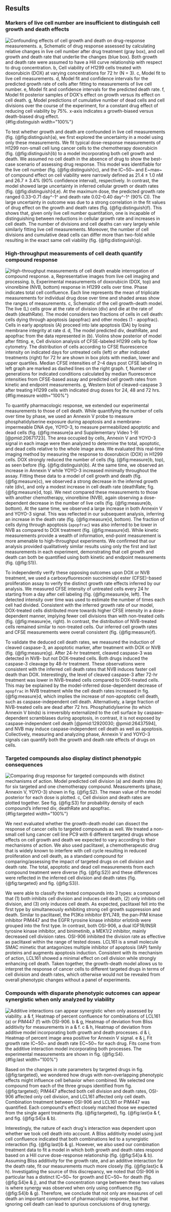 ## Results

### Markers of live cell number are insufficient to distinguish cell growth and death effects

![**Confounding effects of cell growth and death on drug-response measurements.**
a, Schematic of drug response assessed by calculating relative changes in live cell number after drug treatment (gray box), and cell growth and death rate that underlie the changes (blue box). Both growth and death rate were assumed to have a Hill curve relationship with respect to drug concentration.
b, Cell viability of H1299 cells treated with doxorubicin (DOX) at varying concentrations for 72 hr (N = 3).
c, Model fit to live cell measurements.
d, Model fit and confidence intervals for the predicted growth rate of cells after fitting to measurements of live cell number. 
e, Model fit and confidence intervals for the predicted death rate.
f, Model fit posterior samples of DOX's effect on growth versus its effect on cell death.
g, Model predictions of cumulative number of dead cells and cell divisions over the course of the experiment, for a constant drug effect of reducing cell viability by 75%. x-axis indicates a growth-biased versus death-biased drug effect.](./output/Figure1.svg){#fig:distinguish width="100%"}

To test whether growth and death are confounded in live cell measurements (fig. {@fig:distinguish}a), we first explored the uncertainty in a model using only these measurements. We fit typical dose-response measurements of H1299 non-small cell lung cancer cells to the chemotherapy doxorubicin (fig. {@fig:distinguish}b) to a model incorporating both cell growth and death. We assumed no cell death in the absence of drug to show the best-case scenario of assessing drug response. This model was identifiable for the live cell number (fig. {@fig:distinguish}c), and the IC~50~ and E~max~ of compound effect on cell viability were narrowly defined as 21.4 ± 1.0 nM and 26.7 ± 3.4% (90% confidence interval), respectively. In contrast, the model showed large uncertainty in inferred cellular growth or death rates (fig. {@fig:distinguish}d,e). At the maximum dose, the predicted growth rate ranged 0.33–0.71 day^-1^ and death rate 0.02–0.40 day^-1^ (90% CI). The large uncertainty in outcome was due to a strong correlation in the fit values of drug effect on the growth and death rates (fig. {@fig:distinguish}f). This shows that, given only live cell number quantitation, one is incapable of distinguishing between reductions in cellular growth rate and increases in cell death. The number of divisions and cell deaths can vary largely while similarly fitting live cell measurements. Moreover, the number of cell divisions and cumulative dead cells can differ more than two-fold while resulting in the exact same cell viability (fig. {@fig:distinguish}g).

### High-throughput measurements of cell death quantify compound response

![**High-throughput measurements of cell death enable interrogation of compound response.**
a, Representative images from live cell imaging and processing.
b, Experimental measurements of doxorubicin (DOX, top) and vinorelbine (NVB, bottom) response in H1299 cells over time. Phase indicates total cell confluence. Each line represents the mean of triplicate measurements for individual drug dose over time and shaded areas show the ranges of measurements.
c, Schematic of the cell growth-death model. The live (`L`) cells grow at the rate of division (`div`) and die at the rate of death (`deathRate`). The model considers two fractions of cells in cell death: cells dying through apoptosis (`apopfrac`) and other modes (`1 - apopfrac`). Cells in early apoptosis (`A`) proceed into late apoptosis (`DA`) by losing membrane integrity at rate `d`.
d, The model predicted `div`, `deathRate`, and `apopfrac` from the data represented in (b). Violins show posterior of model after fitting.
e, Cell division analysis of CFSE-labeled H1299 cells by flow cytometry. The distribution of cells according to CFSE fluorescence intensity on indicated days for untreated cells (left) or after indicated treatments (right) for 72 hr are shown in box plots with median, lower and upper quartiles. Median CFSE intensities of 2–4 days post CFSE labeling in left graph are marked as dashed lines on the right graph.
f, Number of generations for indicated conditions calculated by median fluorescence intensities from CFSE-based assay and predicted cell growth rates from kinetic and endpoint measurements.
g, Western blot of cleaved-caspase 3 after treating H1299 cells with indicated drug doses for 24, 48 and 72 hrs.
](./output/Figure2.svg){#fig:measure width="100%"}

To quantify pharmacologic response, we extended our experimental measurements to those of cell death. While quantifying the number of cells over time by phase, we used an Annexin V probe to measure phosphatidylserine exposure during apoptosis and a membrane-impermeable DNA dye, YOYO-3, to measure permeabilized apoptotic and dead cells (fig. {@fig:measure}a and Supplementary Video 1-9) [@pmid:20671723]. The area occupied by cells, Annexin V and YOYO-3 signal in each image were then analyzed to determine the total, apoptotic, and dead cells relative to the whole image area. We evaluated this real-time imaging method by measuring the response to doxorubicin (DOX) in H1299 cells. DOX strongly reduced the number of cells (fig. {@fig:measure}b, top), as seen before (fig. {@fig:distinguish}b). At the same time, we observed an increase in Annexin V while YOYO-3 increased minimally throughout the assay. Fitting these data to a model of cell growth and death (fig. {@fig:measure}c), we observed a strong decrease in the inferred growth rate (div), and only a modest increase in cell death rate (deathRate; fig. {@fig:measure}d, top). We next compared these measurements to those with another chemotherapy, vinorelbine (NVB), again observing a dose-dependent decrease in the number of live cells (fig. {@fig:measure}b, bottom). At the same time, we observed a large increase in both Annexin V and YOYO-3 signal. This was reflected in our subsequent analysis, inferring an increase in the death rate (fig. {@fig:measure}d, bottom). The fraction of cells dying through apoptosis (`apopfrac`) was also inferred to be lower in NVB as compared to DOX treatment (fig. {@fig:measure}d). While kinetic measurements provide a wealth of information, end-point measurement is more amenable to high-throughput experiments. We confirmed that our analysis provided qualitatively similar results using only the first and last measurements in each experiment, demonstrating that cell growth and death can both be quantified using both kinetic and endpoint measurements (fig. {@fig:S1}).

To independently verify these opposing outcomes upon DOX or NVB treatment, we used a carboxyfluorescein succinimidyl ester (CFSE)-based proliferation assay to verify the distinct growth rate effects inferred by our analysis. We measured CFSE intensity of untreated cells every 24 hr starting from a day after cell labeling (fig. {@fig:measure}e, left). The detected intensity over time was used to estimate the number of times each cell had divided. Consistent with the inferred growth rate of our model, DOX-treated cells distributed more towards higher CFSE intensity in a dose-dependent manner, implying fewer cell divisions than with non-treated cells (fig. {@fig:measure}e, right). In contrast, the distribution of NVB-treated cells remained similar to non-treated cells. Our inferred cell growth rates and CFSE measurements were overall consistent (fig. {@fig:measure}f).

To validate the deduced cell death rates, we measured the induction of cleaved caspase-3, an apoptotic marker, after treatment with DOX or NVB (fig. {@fig:measure}g). After 24-hr treatment, cleaved caspase-3 was detected in NVB- but not DOX-treated cells. Both drugs induced the caspase-3 cleavage by 48-hr treatment. These observations were consistent with the inferred cell death rates that NVB induces faster cell death than DOX. Interestingly, the level of cleaved caspase-3 after 72-hr treatment was lower in NVB-treated cells compared to DOX-treated cells. This may be explained by the model-inferred dose-dependent decrease of `apopfrac` in NVB treatment while the cell death rates increased in fig. {@fig:measure}d, which implies the increase of non-apoptotic cell death, such as caspase-independent cell death. Alternatively, a large fraction of NVB-treated cells are dead after 72 hrs. Phosphatidylserine (to which Annexin V binds) is irreversibly externalized to the cell surface by caspase-dependent scramblases during apoptosis, in contrast, it is not exposed by caspase-independent cell death [@pmid:12920030; @pmid:26437594], and NVB may induce caspase-independent cell death as well as apoptosis. Collectively, measuring and analyzing phase, Annexin V and YOYO-3 signals can quantify both the growth and death rate effects of drugs on cells.

### Targeted compounds also display distinct phenotypic consequences

![**Comparing drug response for targeted compounds with distinct mechanisms of action.**
Model predicted cell division (a) and death rates (b) for six targeted and one chemotherapy compound. Measurements (phase, Annexin V, YOYO-3) shown in fig. {@fig:S2}. The mean value of the model posterior for each dose is plotted. c, Cell division and death rates are plotted together. See fig. {@fig:S3} for probability density of each compound’s inferred `div`, `deathRate` and `apopfrac`.
](./output/Figure3.svg){#fig:targeted width="100%"}

We next evaluated whether the growth-death model can dissect the response of cancer cells to targeted compounds as well. We treated a non-small cell lung cancer cell line PC9 with 6 different targeted drugs whose effects on cell growth and death we expected to vary according to their mechanisms of action. We also used paclitaxel, a chemotherapeutic drug that is widely known to interfere with cell cycle resulting in reduced proliferation and cell death, as a standard compound for comparing/assessing the impact of targeted drugs on cell division and death rate. The total, apoptotic and dead cell measurements from each compound treatment were diverse (fig. {@fig:S2}) and these differences were reflected in the inferred cell division and death rates (fig. {@fig:targeted} and fig. {@fig:S3}).

We were able to classify the tested compounds into 3 types: a compound that (1) both inhibits cell division and induces cell death, (2) only inhibits cell division, and (3) only induces cell death. As expected, paclitaxel fell into the first type by simultaneously exhibiting strong cell growth suppression and death. Similar to paclitaxel, the PI3Kɑ inhibitor BYL749, the pan-PIM kinase inhibitor PIM447 and the EGFR tyrosine kinase inhibitor erlotinib were grouped into the first type. In contrast, both OSI-906, a dual IGF1R/INSR tyrosine kinase inhibitor, and binimetinib, a MEK1/2 inhibitor, mainly decreased cell division rates. OSI-906 inhibited the division rate as effective as paclitaxel within the range of tested doses. LCL161 is a small molecule SMAC mimetic that antagonizes multiple inhibitor of apoptosis (IAP) family proteins and augments apoptosis induction. Consistent with its mechanism of action, LCL161 showed a minimal effect on cell division while strongly enhancing cell death. Taken together, the growth-death model allows us to interpret the response of cancer cells to different targeted drugs in terms of cell division and death rates, which otherwise would not be revealed from overall phenotypic changes without a panel of experiments.

### Compounds with disparate phenotypic outcomes can appear synergistic when only analyzed by viability

![**Additive interactions can appear synergistic when only assessed by viability.**
a & f, Heatmap of percent confluence for combinations of LCL161 (a) or PIM447 (f) with OSI-906.
b & g, Heatmap of deviation from Bliss additivity for measurements in a & f.
c & h, Heatmap of deviation from additive model incorporating both growth and death processes.
d & i, Heatmap of percent image area positive for Annexin V signal.
e & j, Fit growth rate IC~50~ and death rate EC~50~ for each drug. Fits come from the additive interaction model incorporating both processes.
The experimental measurements are shown in fig. {@fig:S4}.
](./output/Figure4.svg){#fig:last width="100%"}

Based on the changes in rate parameters by targeted drugs in fig. {@fig:targeted}, we wondered how drugs with non-overlapping phenotypic effects might influence cell behavior when combined. We selected one compound from each of the three groups identified from fig. {@fig:targeted}; PIM447 affected both cell division and death rates, OSI-906 affected only cell division, and LCL161 affected only cell death. Combination treatment between OSI-906 and LCL161 or PIM447 was quantified. Each compound's effect closely matched those we expected from the single agent treatments (fig. {@fig:targeted}, fig. {@fig:last}a & f, and fig. {@fig:S4}a & b).

Interestingly, the nature of each drug's interaction was dependent upon whether we took cell death into account. A Bliss additivity model using just cell confluence indicated that both combinations led to a synergistic interaction (fig. {@fig:last}b & g). However, we also used our combination treatment data to fit a model in which both growth and death rates respond based on a Hill curve dose-response relationship (fig. {@fig:S4}a & b). Assuming Bliss additivity for the growth rate, and an additive interaction for the death rate, fit our measurements much more closely (fig. {@fig:last}c & h). Investigating the source of this discrepancy, we noted that OSI-906 in particular has a distinct IC~50~ for growth and EC~50~ for death (fig. {@fig:S4}e & j), and that the concentration range between these two values is where synergy was observed when only using confluence (fig. {@fig:S4}b & g). Therefore, we conclude that not only are measures of cell death an important component of pharmacologic response, but that ignoring cell death can lead to spurious conclusions of drug synergy.
